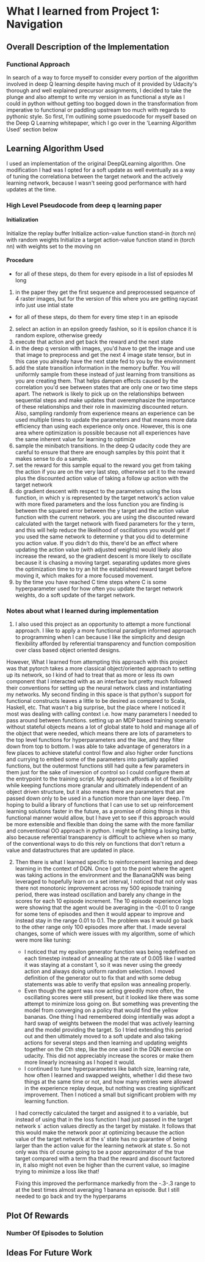 # What I learned from Project 1: Navigation

## Overall Description of the Implementation

### Functional Approach

In search of a way to force myself to consider every portion of the algorithm involved in deep Q learning
despite having much of it provided by Udacity's thorough and well explained precursor assignments, I
decided to take the plunge and also attempt to write my version in as functional a style as I could in 
python without getting too bogged down in the transformation from imperative to functional or paddling 
upstream too much with regards to pythonic style. So first, I'm outlining some psuedocode for myself based
on the Deep Q Learning whitepaper, which I go over in the 'Learning Algorithm Used' section below

## Learning Algorithm Used

I used an implementation of the original DeepQLearning algorithm. One modification I had was I opted for a soft update as well eventually
as a way of tuning the correlationa between the target network and the actively learning network, because I wasn't seeing good performance with hard
updates at the time. 

### High Level Pseudocode from deep q learning paper

#### Initialization
Initialize the replay buffer
Initialize action-value function stand-in (torch nn) with random weights
Initialize a target action-value function stand in (torch nn) with weights set to the moving nn

#### Procedure
- for all of these steps, do them for every episode in a list of epsiodes M long
1. in the paper they get the first sequence and preprocessed sequence of 4 raster images, but for the version of this where you are getting raycast info just use intial state
- for all of these steps, do them for every time step t in an episode
2. select an action in an epsilon greedy fashion, so it is epsilon chance it is random explore, otherwise greedy
3. execute that action and get back the reward and the next state
4. in the deep q version with images, you'd have to get the image and use that image to preprocess and get the next 4 image state tensor, but in this case you already have the next state fed to you by the environment
5. add the state transition information in the memory buffer. You will uniformly sample from these instead of just learning from transitions as you are creating them. That helps dampen effects caused by the correlation you'd see between states that are only one or two time steps apart. The network is likely to pick up on the relationships between sequential steps and make updates that overemphasize the importance of these relationships and their role in maximizing discounted return. Also, sampling randomly from experience means an experience can be used multiple times to update the parameters and that means more data efficiency than using each experience only once. However, this is one area where optimization is possible because not all experiences have the same inherent value for learning to optimize
6. sample the minibatch transitions. In the deep Q udacity code they are careful to ensure that there are enough samples by this point that it makes sense to do a sample.
7. set the reward for this sample equal to the reward you get from taking the action if you are on the very last step, otherwise set it to the reward plus the discounted action value of taking a follow up action with the target network
8. do gradient descent with respect to the parameters using the loss function, in which y is represented by the target network's action value with more fixed parameters and the loss function you are finding is between the squared error between the y target and the action value function with the current network.  you are using the discounted reward calculated with the target network with fixed parameters for the y term, and this will help reduce the likelihood of oscillations you would get if you used the same network to determine y that you did to determine you action value. If you didn't do this, there'd be an effect where updating the action value (with adjusted weights) would likely also increase the reward, so the gradient descent is more likely to oscillate because it is chasing a moving target. separating updates more gives the optimization time to try an hit the established reward target before moving it, which makes for a more focused movement.
9. by the time you have reached C time steps where C is some hyperparameter used for how often you update the target network weights, do a soft update of the target network.

### Notes about what I learned during implementation
1. I also used this project as an opportunity to attempt a more functional approach. I like to apply a more functional paradigm informed approach to programming when I can because I like the simplicity and design flexibility afforded by referential transparency and function composition over class based object  oriented designs. 

However, What I learned from attempting this approach with this project was that pytorch takes a more classical object/oriented approach to setting up its network, so I kind of had to treat that as more or less its own component that I interacted with as an interface but pretty much followed their conventions for setting up the neural network class and instantiating my networks. My second finding in this space is that python's support for functional constructs leaves a little to be desired as compared to Scala, Haskell, etc. That wasn't a big surprise, but the place where I noticed it most was dealing with calling context i.e. how many parameters I needed to pass around between functions. setting up an MDP based training scenario without stateful objects means a lot of global state to hold and manage all of the object that were needed, which means there are lots of parameters to the top level functions for hyperparameters and the like, and they filter down from top to bottom. I was able to take advantage of generators in a few places to achieve stateful control flow and also higher order functions and currying to embed some of the parameters into partially applied functions, but the outermost functions still had quite a few parameters in them just for the sake of inversion of control so I could configure them at the entrypoint to the training script. My approach affords a lot of flexibility while keeping functions more granular and ultimately independent of an object driven structure, but it also means there are parameters that are passed down only to be used in a function more than one layer deep. I'm hoping to build a library of functions that I can use to set up reinforcement learning solutions faster in the future, as a promise of doing things in this functional manner would allow, but I have yet to see if this approach would be more extensible and flexible than doing the same with the more familiar and conventional OO approach in python. I might be fighting a losing battle, also because referential transparency is difficult to achieve when so many of the conventional ways to do this rely on functions that don't return a value and datastructures that are updated in place.

2. Then there is what I learned specific to reinforcement learning and deep learning in the context of DQN. Once I got to the point where the agent was taking actions in the environment and the BananaQNN was being leveraged to hopefully learn on a set interval, I noticed that not only was there not monotonic improvement across my 500 episode training period, there was instead oscillation and barely any change in the scores for each 10 episode increment. The 10 episode experience logs were showing that the agent would be averaging in the -0.01 to 0 range for some tens of episodes and then it would appear to improve and instead stay in the range 0.01 to 0.1. The problem was it would go back to the other range only 100 episodes more after that. I made several changes, some of which were issues with my algorithm, some of which were more like tuning: 
    - I noticed that my epsilon generator function was being redefined on each timestep instead of annealing at the rate of 0.005 like I wanted it was staying at a constant 1, so it was never using the greedy action and always doing uniform random selection. I moved definition of the generator out to fix that and with some debug statements was able to verify that epsilon was annealing properly. 
    - Even though the agent was now acting greedily more often, the oscillating scores were still present, but it looked like there was some attempt to minimize loss going on. But something was preventing the model from converging on a policy that would find the yellow bananas. One thing I had remembered doing intentially was adopt a hard swap of weights between the model that was actively learning and the model providing the target. So I tried extending this period out and then ultimately moved to a soft update and also taking actions for several steps and then learning and updating weights together on the Cth step, like the one used in the DQN exercise on udacity. This did not appreciably increase the scores or make them more linearly increasing as I hoped it would. 
    - I continued to tune hyperparameters like batch size, learning rate, how often I learned and swapped weights, whether I did these two things at the same time or not, and how many entries were allowed in the experience replay deque, but nothing was creating significant improvement. Then I noticed a small but significant problem with my learning function. 
    
    I had correctly calculated the target and assigned it to a variable, but instead of using that in the loss function I had just passed in the target network s` action values directly as the target by mistake. It follows that this would make the network poor at optimizing because the action value of the target network at the s' state has no guarantee of being larger than the action value for the learning network at state s. So not only was this of course going to be a poor approximator of the true target compared with a term tha thad the reward and discount factored in, it also might not even be higher than the current value, so imagine trying to minimize a loss like that! 
    
    Fixing this improved the performance markedly from the -.3-.3 range to at the best times almost averaging 1 banana an episode. But I still needed to go back and try the hyperparams

## Plot Of Rewards


### Number Of Episodes to Solution


## Ideas For Future Work

